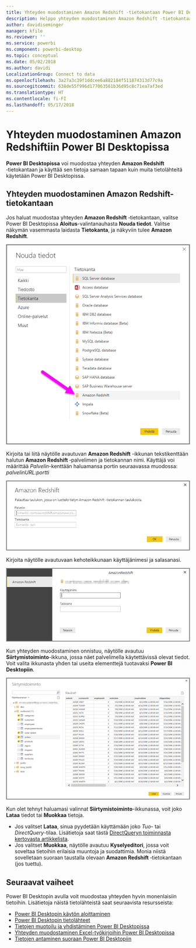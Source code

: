 ```yaml
---
title: Yhteyden muodostaminen Amazon Redshift -tietokantaan Power BI Desktopissa
description: Helppo yhteyden muodostaminen Amazon Redshift -tietokantaan Power BI Desktopissa ja tietokannan käyttäminen
author: davidiseminger
manager: kfile
ms.reviewer: ''
ms.service: powerbi
ms.component: powerbi-desktop
ms.topic: conceptual
ms.date: 05/02/2018
ms.author: davidi
LocalizationGroup: Connect to data
ms.openlocfilehash: 3a27a3c39f1ddcee6a882184f511874313d77c9a
ms.sourcegitcommit: 638de55f996d177063561b36d95c8c71ea7af3ed
ms.translationtype: HT
ms.contentlocale: fi-FI
ms.lasthandoff: 05/17/2018
---
```

# <a name="connect-to-amazon-redshift-in-power-bi-desktop"></a>Yhteyden muodostaminen Amazon Redshiftiin Power BI Desktopissa
**Power BI Desktopissa** voi muodostaa yhteyden **Amazon Redshift** ‑tietokantaan ja käyttää sen tietoja samaan tapaan kuin muita tietolähteitä käytetään Power BI Desktopissa.

## <a name="connect-to-an-amazon-redshift-database"></a>Yhteyden muodostaminen Amazon Redshift-tietokantaan
Jos haluat muodostaa yhteyden **Amazon Redshift** ‑tietokantaan, valitse Power BI Desktopissa **Aloitus**-valintanauhasta **Nouda tiedot**. Valitse näkymän vasemmasta laidasta **Tietokanta**, ja näkyviin tulee **Amazon Redshift**.

![](media/desktop-connect-redshift/connect_redshift_3.png)

Kirjoita tai liitä näytölle avautuvan **Amazon Redshift** -ikkunan tekstikenttään halutun **Amazon Redshift** ‑palvelimen ja tietokannan nimi. Käyttäjä voi määrittää *Palvelin*-kenttään haluamansa portin seuraavassa muodossa: *palvelinURL:portti*

![](media/desktop-connect-redshift/connect_redshift_4.png)

Kirjoita näytölle avautuvaan kehoteikkunaan käyttäjänimesi ja salasanasi.

![](media/desktop-connect-redshift/connect_redshift_5.png)

Kun yhteyden muodostaminen onnistuu, näytölle avautuu **Siirtymistoiminto**-ikkuna, jossa näet palvelimella käytettävissä olevat tiedot. Voit valita ikkunasta yhden tai useita elementtejä tuotavaksi **Power BI Desktopiin**.

![](media/desktop-connect-redshift/connect_redshift_6.png)

Kun olet tehnyt haluamasi valinnat **Siirtymistoiminto**-ikkunassa, voit joko **Lataa** tiedot tai **Muokkaa** tietoja.

* Jos valitset **Lataa**, sinua pyydetään käyttämään joko *Tuo*- tai *DirectQuery*-tilaa. Lisätietoja saat tästä [DirectQueryn toiminnasta kertovasta artikkelista](desktop-use-directquery.md).
* Jos valitset **Muokkaa**, näytölle avautuu **Kyselyeditori**, jossa voit soveltaa tietoihin erilaisia muuntoja ja suodattimia. Monia niistä sovelletaan suoraan taustalla olevaan **Amazon Redshift** ‑tietokantaan (jos tuettu).

## <a name="next-steps"></a>Seuraavat vaiheet
Power BI Desktopin avulla voit muodostaa yhteyden hyvin monenlaisiin tietoihin. Lisätietoja näistä tietolähteistä saat seuraavista resursseista:

* [Power BI Desktopin käytön aloittaminen](desktop-getting-started.md)
* [Power BI Desktopin tietolähteet](desktop-data-sources.md)
* [Tietojen muotoilu ja yhdistäminen Power BI Desktopissa](desktop-shape-and-combine-data.md)
* [Yhteyden muodostaminen Excel-työkirjoihin Power BI Desktopissa](desktop-connect-excel.md)   
* [Tietojen antaminen suoraan Power BI Desktopiin](desktop-enter-data-directly-into-desktop.md)   

